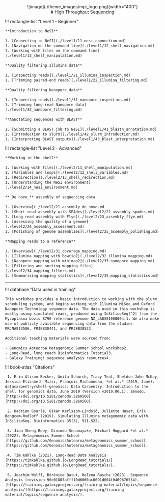 <center>![image](./theme_images/mpi_logo.png){width="400"}</center>
<center>
# High Throughput Sequencing
</center>

!!! rectangle-list "Level 1 - Beginner"

    **Introduction to NeSI**

    1. [Connecting to NeSI](./level1/11_nesi_connection.md)
    1. [Navigation on the command line](./level1/12_shell_navigation.md)
    1. [Working with files on the command line](./level1/13_shell_manipulation.md)
    
    **Quality filtering Illumina data**

    1. [Inspecting reads](./level1/21_illumina_inspection.md)
    1. [Trimming paired-end reads](./level1/22_illumina_filtering.md)

    **Quality filtering Nanopore data**

    1. [Inspecting reads](./level1/31_nanopore_inspection.md)
    1. [Trimming long-read Nanopore data](./level1/32_nanopore_filtering.md)

    **Annotating sequences with BLAST**

    1. [Submitting a BLAST job to NeSI](./level1/41_blastn_annotation.md)
    1. [Introduction to slurm](./level1/42_slurm_introduction.md)
    1. [Interpreting BLAST outputs](./level1/43_blast_interpretation.md)

!!! rectangle-list "Level 2 - Advanced"

    **Working in the shell**

    1. [Working with files](./level2/11_shell_manipulation.md)
    1. [Variables and loops](./level2/12_shell_variables.md)
    1. [Redirection](./level2/13_shell_redirection.md)
    1. [Understanding the NeSI environment](./level2/14_nesi_environment.md)

    **_De novo_** assembly of sequencing data

    1. [Overview](./level2/21_assembly_de_novo.md
    1. [Short read assembly with SPAdes](./level2/22_assembly_spades.md)
    1. [Long read assembly with Flye](./level2/23_assembly_flye.md)
    1. [Assessing the quality of a genome](./level2/24_assembly_assessment.md)
    1. [Polishing of genome assemblies](./level2/25_assembly_polishing.md)

    **Mapping reads to a reference**
    
    1. [Overview](./level2/31_coverage_mapping.md)
    1. [Illumina mapping with bowtie2](./level2/32_illumina_mapping.md)
    1. [Nanopore mapping with minimap2](./level2/33_nanopore_mapping.md)
    1. [Filtering and sorting mapping files](./level2/34_mapping_filters.md)
    1. [Summarising mapping statistics](./level2/35_mapping_statistics.md)

---

!!! database "Data used in training"

    This workshop provides a basic introduction to working with the slurm scheduling system, and begins working with Illumina MiSeq and Oxford Nanopore Technology sequence data. The data used in this workshop is mostly using simulated reads, produced using InSilicoSeq[^2] from the Mycoplasma bovis 8790 reference genome NZ_LAUS01000004.1. We also make use of publicly available sequencing data from the studies PRJNA813586, PRJEB38441, and PRJEB38523.

    Additional teaching materials were sourced from:

    - Genomics Aoteoroa Metagenomic Summer School workshop2.
    - Long-Read, long reach Bioinformatics Tutorial3.
    - Galaxy Training! sequence analysis resources4.

!!! book-atlas "Citations"

     1. Erin Alison Becker, Anita Schürch, Tracy Teal, Sheldon John McKay, Jessica Elizabeth Mizzi, François Michonneau, *et al.* (2019, June). datacarpentry/shell-genomics: Data Carpentry: Introduction to the shell for genomics data, June 2019 (Version v2019.06.1). Zenodo. [http://doi.org/10.5281/zenodo.3260560](http://doi.org/10.5281/zenodo.3260560).
     
     2. Hadrien Gourlé, Oskar Karlsson-Lindsjö, Juliette Hayer, Erik Bongcam-Rudloff (2019). Simulating Illumina metagenomic data with InSilicoSeq. Bioinformatics 35(3), 521-522.
     
     3. Jian Sheng Boey, Dinindu Senanayake, Michael Hoggard *et al.* (2022). Metagenomics Summer School [https://github.com/GenomicsAotearoa/metagenomics_summer_school](https://github.com/GenomicsAotearoa/metagenomics_summer_school).
     
     4. Tim Kahlke (2021). Long-Read Data Analysis [https://timkahlke.github.io/LongRead_tutorials/](https://timkahlke.github.io/LongRead_tutorials/).
     
     5. Joachim Wolff, Bérénice Batut, Helena Rasche (2023). Sequence Analysis (revision 96e01807afff10d6060ac0691d004f0469676534). [https://training.galaxyproject.org/training-material/topics/sequence-analysis/](https://training.galaxyproject.org/training-material/topics/sequence-analysis/).
     